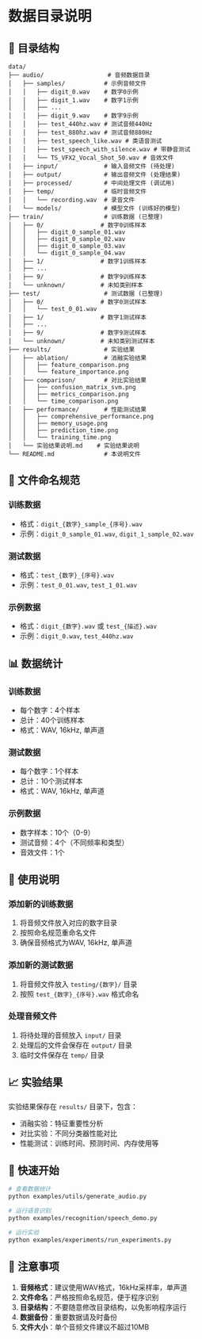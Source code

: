 # 数据目录说明

## 📁 目录结构

```
data/
├── audio/                  # 音频数据目录
│   ├── samples/           # 示例音频文件
│   │   ├── digit_0.wav    # 数字0示例
│   │   ├── digit_1.wav    # 数字1示例
│   │   ├── ...
│   │   ├── digit_9.wav    # 数字9示例
│   │   ├── test_440hz.wav # 测试音频440Hz
│   │   ├── test_880hz.wav # 测试音频880Hz
│   │   ├── test_speech_like.wav # 类语音测试
│   │   ├── test_speech_with_silence.wav # 带静音测试
│   │   └── TS_VFX2_Vocal_Shot_50.wav # 音效文件
│   ├── input/             # 输入音频文件 (待处理)
│   ├── output/            # 输出音频文件 (处理结果)
│   ├── processed/         # 中间处理文件 (调试用)
│   ├── temp/              # 临时音频文件
│   │   └── recording.wav  # 录音文件
│   └── models/            # 模型文件 (训练好的模型)
├── train/                 # 训练数据 (已整理)
│   ├── 0/                # 数字0训练样本
│   │   ├── digit_0_sample_01.wav
│   │   ├── digit_0_sample_02.wav
│   │   ├── digit_0_sample_03.wav
│   │   └── digit_0_sample_04.wav
│   ├── 1/                # 数字1训练样本
│   ├── ...
│   ├── 9/                # 数字9训练样本
│   └── unknown/          # 未知类别样本
├── test/                  # 测试数据 (已整理)
│   ├── 0/                # 数字0测试样本
│   │   └── test_0_01.wav
│   ├── 1/                # 数字1测试样本
│   ├── ...
│   ├── 9/                # 数字9测试样本
│   └── unknown/          # 未知类别测试样本
├── results/               # 实验结果
│   ├── ablation/          # 消融实验结果
│   │   ├── feature_comparison.png
│   │   └── feature_importance.png
│   ├── comparison/        # 对比实验结果
│   │   ├── confusion_matrix_svm.png
│   │   ├── metrics_comparison.png
│   │   └── time_comparison.png
│   ├── performance/       # 性能测试结果
│   │   ├── comprehensive_performance.png
│   │   ├── memory_usage.png
│   │   ├── prediction_time.png
│   │   └── training_time.png
│   └── 实验结果说明.md    # 实验结果说明
└── README.md              # 本说明文件
```

## 🎯 文件命名规范

### 训练数据
- 格式：`digit_{数字}_sample_{序号}.wav`
- 示例：`digit_0_sample_01.wav`, `digit_1_sample_02.wav`

### 测试数据
- 格式：`test_{数字}_{序号}.wav`
- 示例：`test_0_01.wav`, `test_1_01.wav`

### 示例数据
- 格式：`digit_{数字}.wav` 或 `test_{描述}.wav`
- 示例：`digit_0.wav`, `test_440hz.wav`

## 📊 数据统计

### 训练数据
- 每个数字：4个样本
- 总计：40个训练样本
- 格式：WAV, 16kHz, 单声道

### 测试数据
- 每个数字：1个样本
- 总计：10个测试样本
- 格式：WAV, 16kHz, 单声道

### 示例数据
- 数字样本：10个（0-9）
- 测试音频：4个（不同频率和类型）
- 音效文件：1个

## 🔧 使用说明

### 添加新的训练数据
1. 将音频文件放入对应的数字目录
2. 按照命名规范重命名文件
3. 确保音频格式为WAV, 16kHz, 单声道

### 添加新的测试数据
1. 将音频文件放入 `testing/{数字}/` 目录
2. 按照 `test_{数字}_{序号}.wav` 格式命名

### 处理音频文件
1. 将待处理的音频放入 `input/` 目录
2. 处理后的文件会保存在 `output/` 目录
3. 临时文件保存在 `temp/` 目录

## 📈 实验结果

实验结果保存在 `results/` 目录下，包含：
- 消融实验：特征重要性分析
- 对比实验：不同分类器性能对比
- 性能测试：训练时间、预测时间、内存使用等

## 🚀 快速开始

```bash
# 查看数据统计
python examples/utils/generate_audio.py

# 运行语音识别
python examples/recognition/speech_demo.py

# 运行实验
python examples/experiments/run_experiments.py
```

## 📝 注意事项

1. **音频格式**：建议使用WAV格式，16kHz采样率，单声道
2. **文件命名**：严格按照命名规范，便于程序识别
3. **目录结构**：不要随意修改目录结构，以免影响程序运行
4. **数据备份**：重要数据请及时备份
5. **文件大小**：单个音频文件建议不超过10MB